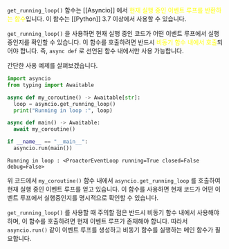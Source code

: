 `get_running_loop()` 함수는 [[Asyncio]] 에서 <font color="#ffff00">현재 실행 중인 이벤트 루프를 반환하는 함수</font>입니다. 이 함수는 [[Python]] 3.7 이상에서 사용할 수 있습니다.

`get_running_loop()` 을 사용하면 현재 실행 중인 코드가 어떤 이벤트 루프에서 실행 중인지를 확인할 수 있습니다. 이 함수를 호출하려면 반드시 <font color="#ffff00">비동기 함수 내에서 호출</font>되어야 합니다. 즉, `async def` 로 선언된 함수 내에서만 사용 가능합니다.

간단한 사용 예제를 살펴보겠습니다.

```python
import asyncio
from typing import Awaitable

async def my_coroutine() -> Awaitable[str]:
  loop = asyncio.get_running_loop()
  print("Running in loop :", loop)

async def main() -> Awaitable:
  await my_coroutine()

if __name__ == "__main__":
  asyncio.run(main())
```

```
Running in loop : <ProactorEventLoop running=True closed=False debug=False>
```

위 코드에서 `my_coroutine()` 함수 내에서 `asyncio.get_running_loop` 를 호출하여 현재 실행 중인 이벤트 루프를 얻고 있습니다. 이 함수를 사용하면 현재 코드가 어떤 이벤트 루프에서 실행중인지를 명시적으로 확인할 수 있습니다.

`get_running_loop()` 를 사용할 때 주의할 점은 반드시 비동기 함수 내에서 사용해야 하며, 이 함수를 호출하려면 현재 이벤트 루프가 존재해야 합니다. 따라서 `asyncio.run()` 같이 이벤트 루프를 생성하고 비동기 함수를 실행하는 메인 함수가 필요합니다.

